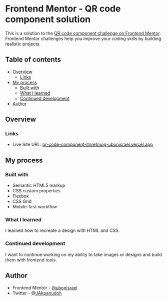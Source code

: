 # Frontend Mentor - QR code component solution

This is a solution to the [QR code component challenge on Frontend Mentor](https://www.frontendmentor.io/challenges/qr-code-component-iux_sIO_H). Frontend Mentor challenges help you improve your coding skills by building realistic projects.

## Table of contents

- [Overview](#overview)
  - [Links](#links)
- [My process](#my-process)
  - [Built with](#built-with)
  - [What I learned](#what-i-learned)
  - [Continued development](#continued-development)
- [Author](#author)

## Overview

### Links

- Live Site URL: [qr-code-component-itnre1mog-ubonisrael.vercel.app](https://www.qr-code-component-itnre1mog-ubonisrael.vercel.app)

## My process

### Built with

- Semantic HTML5 markup
- CSS custom properties
- Flexbox
- CSS Grid
- Mobile-first workflow

### What I learned

I learned how to recreate a design with HTML and CSS.

### Continued development

I want to continue working on my ability to take images or designs and build them with frontend tools.

## Author

- Frontend Mentor - [@ubonisrael](https://www.frontendmentor.io/profile/ubonisrael)
- Twitter - [@JAkpanudoh](https://www.twitter.com/jakpanudoh)
